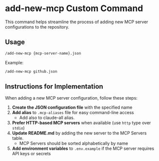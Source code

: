 # add-new-mcp Custom Command

This command helps streamline the process of adding new MCP server configurations to the repository.

## Usage

```bash
/add-new-mcp {mcp-server-name}.json
```

Example:

```bash
/add-new-mcp github.json
```

## Instructions for Implementation

When adding a new MCP server configuration, follow these steps:

1. **Create the JSON configuration file** with the specified name
2. **Add alias** to `.mcp-aliases` file for easy command-line access
    - Add also to claude-all alias.
3. **Prefer HTTP-based MCP servers** when available (use `http` type over `stdio`)
4. **Update README.md** by adding the new server to the MCP Servers table.
    - MCP Servers should be sorted alphabetically by name
5. **Add environment variables** to `.env.example` if the MCP server requires API keys or secrets
